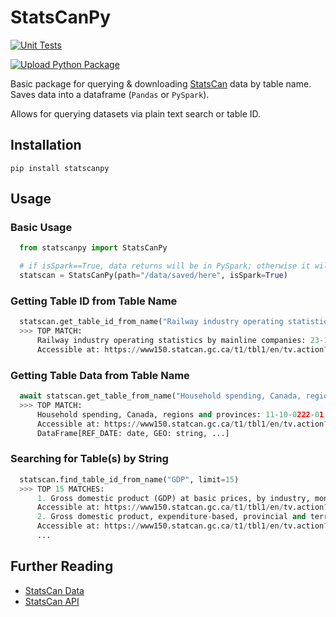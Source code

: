 # StatsCanPy

[![Unit Tests](https://github.com/deepwaterpaladin/statscanpy/actions/workflows/qa-tests.yml/badge.svg)](https://github.com/deepwaterpaladin/statscanpy/actions/workflows/qa-tests.yml)

[![Upload Python Package](https://github.com/deepwaterpaladin/statscanpy/actions/workflows/python-publish.yml/badge.svg)](https://github.com/deepwaterpaladin/statscanpy/actions/workflows/python-publish.yml)

Basic package for querying & downloading [StatsCan](https://www.statcan.gc.ca/en/start) data by table name. Saves data into a dataframe (`Pandas` or `PySpark`).

Allows for querying datasets via plain text search or table ID.

## Installation

`pip install statscanpy`

## Usage

### Basic Usage

```python
  from statscanpy import StatsCanPy

  # if isSpark==True, data returns will be in PySpark; otherwise it will return as a pandas.DataFrame
  statscan = StatsCanPy(path="/data/saved/here", isSpark=True)
```

### Getting Table ID from Table Name

```python
  statscan.get_table_id_from_name("Railway industry operating statistics by mainline companies")
  >>> TOP MATCH:
      Railway industry operating statistics by mainline companies: 23-10-0055-01
      Accessible at: https://www150.statcan.gc.ca/t1/tbl1/en/tv.action?pid=2310005501
```

### Getting Table Data from Table Name

```python
  await statscan.get_table_from_name("Household spending, Canada, regions and provinces")
  >>> TOP MATCH:
      Household spending, Canada, regions and provinces: 11-10-0222-01
      Accessible at: https://www150.statcan.gc.ca/t1/tbl1/en/tv.action?pid=1110022201
      DataFrame[REF_DATE: date, GEO: string, ...]
```

### Searching for Table(s) by String

```python
  statscan.find_table_id_from_name("GDP", limit=15)
  >>> TOP 15 MATCHES:
      1. Gross domestic product (GDP) at basic prices, by industry, monthly, growth rates: 36-10-0434-02
      Accessible at: https://www150.statcan.gc.ca/t1/tbl1/en/tv.action?pid=3610043402
      2. Gross domestic product, expenditure-based, provincial and territorial, annual: 36-10-0222-01
      Accessible at: https://www150.statcan.gc.ca/t1/tbl1/en/tv.action?pid=3610022201
      ...
```

## Further Reading

- [StatsCan Data](https://www150.statcan.gc.ca/n1/en/type/data?MM=1)
- [StatsCan API](https://www.statcan.gc.ca/en/developers/wds/user-guide)
